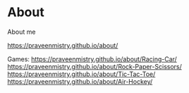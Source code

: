 # About
About me

https://praveenmistry.github.io/about/

Games:
https://praveenmistry.github.io/about/Racing-Car/
https://praveenmistry.github.io/about/Rock-Paper-Scissors/
https://praveenmistry.github.io/about/Tic-Tac-Toe/
https://praveenmistry.github.io/about/Air-Hockey/
